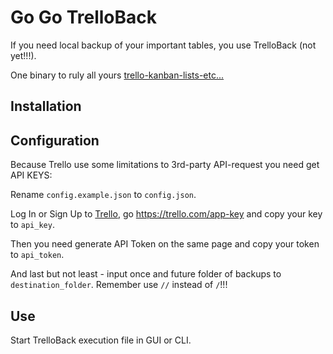 # Go Go TrelloBack

If you need local backup of your important tables, you use TrelloBack (not yet!!!).

One binary to rulу all yours [trello-kanban-lists-etc...](https://trello.com)



## Installation



## Configuration

Because Trello use some limitations to 3rd-party API-request you need get API KEYS: 

Rename ```config.example.json``` to ```config.json```.

Log In or Sign Up to [Trello](https://trello.com), go https://trello.com/app-key and copy your key to ```api_key```.

Then you need generate API Token on the same page and copy your token to ```api_token```.

And last but not least -  input once and future folder of backups to ```destination_folder```. Remember use ```//``` instead of ```/```!!!



##  Use

Start TrelloBack execution file in GUI or CLI.